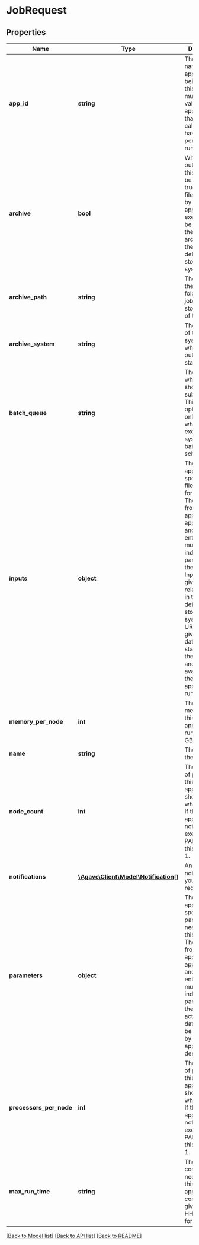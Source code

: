 # JobRequest

## Properties
Name | Type | Description | Notes
------------ | ------------- | ------------- | -------------
**app_id** | **string** | The unique name of the application being run by this job. This must be a valid application that the calling user has permission to run. | 
**archive** | **bool** | Whether the output from this job should be archived. If true, all new files created by this application&#39;s execution will be archived to the archivePath in the user&#39;s default storage system. | [default to true]
**archive_path** | **string** | The path of the archive folder for this job on default storage sytem of the user | [optional] 
**archive_system** | **string** | The unique id of the storage system on which this job output will be staged. | [optional] 
**batch_queue** | **string** | The queue to which this job should be submitted. This is optional and only applies when the execution system has a batch scheduler. | [optional] 
**inputs** | **object** | The application specific input files needed for this job. These vary from application to application and should be entered as multiple individual parameters in the form. Inputs may be given as relative paths in the user&#39;s default storage system or as URI. If a URI is given, the data will be staged in by the IO service and made avaialble to the application at run time. | [optional] 
**memory_per_node** | **int** | The requested memory for this application to run given in GB. | [optional] 
**name** | **string** | The name of the job. | 
**node_count** | **int** | The number of processors this application should utilize while running. If the application is not of executionType PARALLEL, this should be 1. | [optional] 
**notifications** | [**\Agave\Client\Model\Notification[]**](Notification.md) | An array of notifications you wish to receive. | 
**parameters** | **object** | The application specific parameters needed for this job. These vary from application to application and should be entered as multiple individual parameters in the form. The actual dataType will be determined by the application description. | [optional] 
**processors_per_node** | **int** | The number of processors this application should utilize while running. If the application is not of executionType PARALLEL, this should be 1. | [optional] 
**max_run_time** | **string** | The requested compute time needed for this application to complete given in HH:mm:ss format. | [optional] 

[[Back to Model list]](../README.md#documentation-for-models) [[Back to API list]](../README.md#documentation-for-api-endpoints) [[Back to README]](../README.md)



